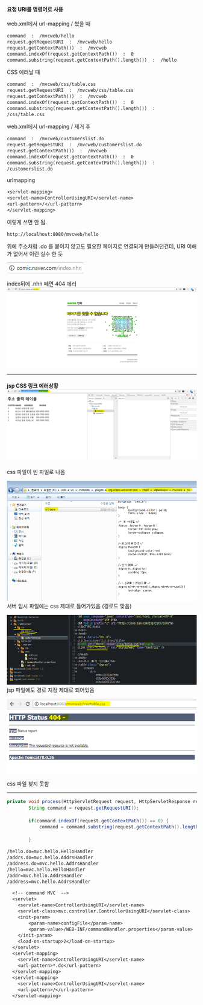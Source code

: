 #### 요청 URI를 명령어로 사용

web.xml에서 url-mapping / 썼을 때

```
command  :  /mvcweb/hello
request.getRequestURI  :  /mvcweb/hello
request.getContextPath())  :  /mvcweb
command.indexOf(request.getContextPath())  :  0
command.substring(request.getContextPath().length())  :  /hello
```

CSS 에러날 때 

```
command  :  /mvcweb/css/table.css
request.getRequestURI  :  /mvcweb/css/table.css
request.getContextPath())  :  /mvcweb
command.indexOf(request.getContextPath())  :  0
command.substring(request.getContextPath().length())  :  /css/table.css
```

web.xml에서 url-mapping / 제거 후

```
command  :  /mvcweb/customerslist.do
request.getRequestURI  :  /mvcweb/customerslist.do
request.getContextPath())  :  /mvcweb
command.indexOf(request.getContextPath())  :  0
command.substring(request.getContextPath().length())  :  /customerslist.do
```

urlmapping 

```
<servlet-mapping>
<servlet-name>ControllerUsingURI</servlet-name>
<url-pattern>/</url-pattern>
</servlet-mapping>
```

이렇게 쓰면 안 됨.

```
http://localhost:8080/mvcweb/hello
```

위에 주소처럼  .do 를 붙이지 않고도 필요한 페이지로 연결되게 만들려던건데, URI 이해가 없어서 이런 실수 한 듯

![](/assets/addressimport.png)

index뒤에 .nhn 떼면 404 에러![](/assets/address2import.png)



---

#### jsp CSS 링크 에러상황![](/assets/csserror1import.png)



css 파일이 빈 파일로 나옴

![](/assets/csserror2import.png)서버 임시 파일에는 css 제대로 들어가있음 \(경로도 맞음\)

![](/assets/csserror3import.png)jsp 파일에도 경로 지정 제대로 되어있음



![](/assets/csserror4import.png)

css 파일 찾지 못함

---

```java
private void process(HttpServletRequest request, HttpServletResponse response) throws ServletException, IOException {
		String command = request.getRequestURI();
		
		if(command.indexOf(request.getContextPath()) == 0) {
			command = command.substring(request.getContextPath().length());
		
		}
```

```
/hello.do=mvc.hello.HelloHandler
/addrs.do=mvc.hello.AddrsHandler
/address.do=mvc.hello.AddrsHandler
/hello=mvc.hello.HelloHandler
/addr=mvc.hello.AddrsHandler
/address=mvc.hello.AddrsHandler
```

```
  <!-- command MVC  -->
  <servlet>
  	<servlet-name>ControllerUsingURI</servlet-name>
  	<servlet-class>mvc.controller.ControllerUsingURI</servlet-class>
  	<init-param>
  		<param-name>configFile</param-name>
  		<param-value>/WEB-INF/commandHandler.properties</param-value>
  	</init-param>
  	<load-on-startup>2</load-on-startup>
  </servlet>
  <servlet-mapping>
  	<servlet-name>ControllerUsingURI</servlet-name>
  	<url-pattern>*.do</url-pattern>
  </servlet-mapping>
  <servlet-mapping>
  	<servlet-name>ControllerUsingURI</servlet-name>
  	<url-pattern>/</url-pattern>
  </servlet-mapping>
```





